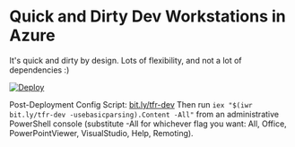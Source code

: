# Quick and Dirty Dev Workstations in Azure

It's quick and dirty by design. Lots of flexibility, and not a lot of dependencies :) 

[![Deploy](http://azuredeploy.net/deploybutton.png)](https://portal.azure.com/#create/Microsoft.Template/uri/https%3A%2F%2Fraw.githubusercontent.com%2FThmsRynr%2Fdev-workstation%2Fmaster%2Fazuredeploy.json)

Post-Deployment Config Script: [bit.ly/tfr-dev](http://bit.ly/tfr-dev)
Then run `iex "$(iwr bit.ly/tfr-dev -usebasicparsing).Content -All"` from an administrative PowerShell console (substitute -All for whichever flag you want: All, Office, PowerPointViewer, VisualStudio, Help, Remoting).
